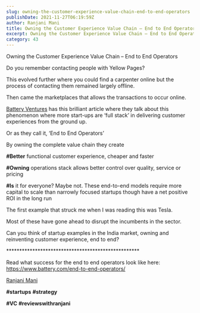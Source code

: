```yaml
---
slug: owning-the-customer-experience-value-chain-end-to-end-operators
publishDate: 2021-11-27T06:19:59Z
author: Ranjani Mani
title: Owning the Customer Experience Value Chain – End to End Operators 
excerpt: Owning the Customer Experience Value Chain – End to End Operators Do you remember contacting people with Yellow Pages? This evolved further where you could find a carpenter online but the process of contacting them remained largely offline. Then came the marketplaces that allows the transactions to occur online. Battery Ventures has this brilliant article  ... 
category: 43
---
```


Owning the Customer Experience Value Chain – End to End Operators

Do you remember contacting people with Yellow Pages?

This evolved further where you could find a carpenter online but the process of contacting them remained largely offline.

Then came the marketplaces that allows the transactions to occur online.

[Battery Ventures](https://www.linkedin.com/feed/#) has this brilliant article where they talk about this phenomenon where more start-ups are ‘full stack’ in delivering customer experiences from the ground up.

Or as they call it, ‘End to End Operators’

By owning the complete value chain they create

**#Better** functional customer experience, cheaper and faster

**#Owning** operations stack allows better control over quality, service or pricing

**#Is** it for everyone? Maybe not. These end-to-end models require more capital to scale than narrowly focused startups though have a net positive ROI in the long run

The first example that struck me when I was reading this was Tesla.

Most of these have gone ahead to disrupt the incumbents in the sector.

Can you think of startup examples in the India market, owning and reinventing customer experience, end to end?

\*\*\*\*\*\*\*\*\*\*\*\*\*\*\*\*\*\*\*\*\*\*\*\*\*\*\*\*\*\*\*\*\*\*\*\*\*\*\*\*\*\*\*\*\*\*\*\*\*\*\*

Read what success for the end to end operators look like here: https://www.battery.com/end-to-end-operators/

[Ranjani Mani](https://www.linkedin.com/feed/#)

**#startups** **#strategy**

**#VC** **#reviewswithranjani**